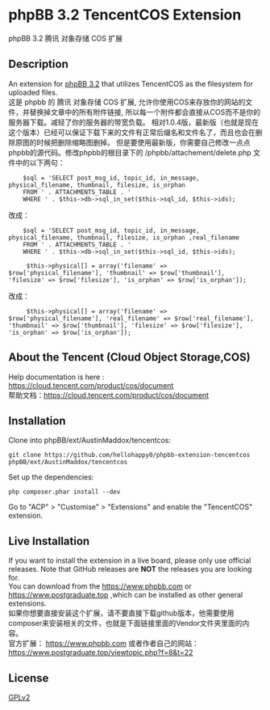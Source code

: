 # phpBB 3.2 TencentCOS Extension
 phpBB 3.2 腾讯 对象存储 COS 扩展

## Description

An extension for [phpBB 3.2](https://www.phpbb.com) that utilizes TencentCOS as the filesystem for uploaded files.  
这是 phpbb 的 腾讯 对象存储 COS 扩展, 允许你使用COS来存放你的网站的文件，并替换掉文章中的所有附件链接, 所以每一个附件都会直接从COS而不是你的服务器下载。减轻了你的服务器的带宽负载。
相对1.0.4版，最新版（也就是现在这个版本）已经可以保证下载下来的文件有正常后缀名和文件名了，而且也会在删除原图的时候把删除缩略图删掉。
但是要使用最新版，你需要自己修改一点点phpbb的源代码。修改phpbb的根目录下的 /phpbb/attachement/delete.php 文件中的以下两句：
```大约254行 原
    $sql = 'SELECT post_msg_id, topic_id, in_message, physical_filename, thumbnail, filesize, is_orphan
    FROM ' . ATTACHMENTS_TABLE . '
    WHERE ' . $this->db->sql_in_set($this->sql_id, $this->ids);
```
   改成：
```大约254行 改
    $sql = 'SELECT post_msg_id, topic_id, in_message, physical_filename, thumbnail, filesize, is_orphan ,real_filename
    FROM ' . ATTACHMENTS_TABLE . '
    WHERE ' . $this->db->sql_in_set($this->sql_id, $this->ids);
```
```大约278行 改
     $this->physical[] = array('filename' => $row['physical_filename'], 'thumbnail' => $row['thumbnail'], 'filesize' => $row['filesize'], 'is_orphan' => $row['is_orphan']);
```
   改成：
```大约278行 改
     $this->physical[] = array('filename' => $row['physical_filename'], 'real_filename' => $row['real_filename'], 'thumbnail' => $row['thumbnail'], 'filesize' => $row['filesize'], 'is_orphan' => $row['is_orphan']);
```

## About the Tencent (Cloud Object Storage,COS)

Help documentation is here :  https://cloud.tencent.com/product/cos/document  
帮助文档：https://cloud.tencent.com/product/cos/document

## Installation

Clone into phpBB/ext/AustinMaddox/tencentcos:

    git clone https://github.com/hellohappy0/phpbb-extension-tencentcos phpBB/ext/AustinMaddox/tencentcos

Set up the dependencies:

    php composer.phar install --dev

Go to "ACP" > "Customise" > "Extensions" and enable the "TencentCOS" extension.

## Live Installation

If you want to install the extension in a live board, please only use official releases.
Note that GitHub releases are **NOT** the releases you are looking for.  
You can download from the https://www.phpbb.com or https://www.postgraduate.top ,which can be installed as other general extensions.  
如果你想要直接安装这个扩展，请不要直接下载github版本，他需要使用composer来安装相关的文件，也就是下面链接里面的Vendor文件夹里面的内容。  
官方扩展： https://www.phpbb.com 或者作者自己的网站： https://www.postgraduate.top/viewtopic.php?f=8&t=22

## License

[GPLv2](license.txt)
